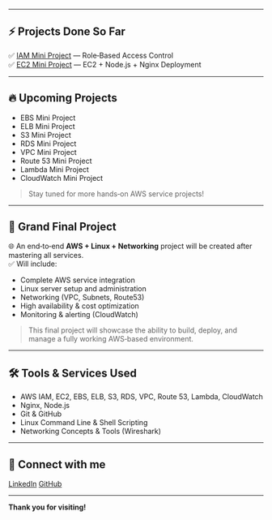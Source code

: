 
---

## ⚡️ Projects Done So Far
✅ [IAM Mini Project](IAM/README.md) — Role‑Based Access Control  
✅ [EC2 Mini Project](EC2/README.md) — EC2 + Node.js + Nginx Deployment  

---

## 🔥 Upcoming Projects
- EBS Mini Project  
- ELB Mini Project  
- S3 Mini Project  
- RDS Mini Project  
- VPC Mini Project  
- Route 53 Mini Project  
- Lambda Mini Project  
- CloudWatch Mini Project  

> Stay tuned for more hands‑on AWS service projects!

---

## 🚀 Grand Final Project
🌐 An end‑to‑end **AWS + Linux + Networking** project will be created after mastering all services.  
✅ Will include:
- Complete AWS service integration  
- Linux server setup and administration  
- Networking (VPC, Subnets, Route53)  
- High availability & cost optimization  
- Monitoring & alerting (CloudWatch)  

> This final project will showcase the ability to build, deploy, and manage a fully working AWS‑based environment.

---

## 🛠️ Tools & Services Used
- AWS IAM, EC2, EBS, ELB, S3, RDS, VPC, Route 53, Lambda, CloudWatch  
- Nginx, Node.js  
- Git & GitHub  
- Linux Command Line & Shell Scripting  
- Networking Concepts & Tools (Wireshark)

---

## 👥 Connect with me
[LinkedIn](https://www.linkedin.com/in/aryan-kaushik-b1b243226/) 
[GitHub](https://github.com/Aryan2932)

---

**Thank you for visiting!**  
